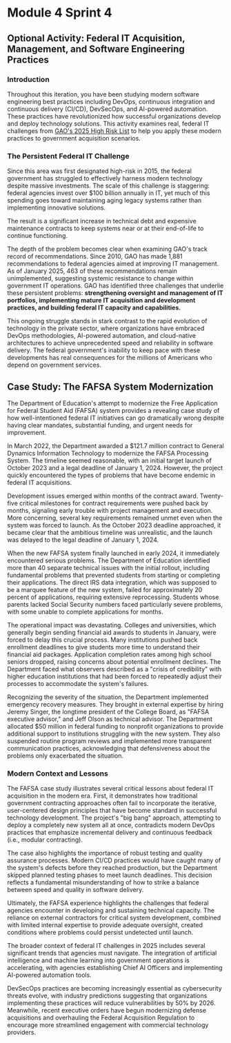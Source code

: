 # Module 4 Sprint 4

## Optional Activity: Federal IT Acquisition, Management, and Software Engineering Practices

### Introduction

Throughout this iteration, you have been studying modern software engineering best practices including DevOps, continuous integration and continuous delivery (CI/CD), DevSecOps, and AI-powered automation. These practices have revolutionized how successful organizations develop and deploy technology solutions. This activity examines real, federal IT challenges from [GAO's 2025 High Risk List](https://www.gao.gov/products/gao-25-107743) to help you apply these modern practices to government acquisition scenarios.

### The Persistent Federal IT Challenge

Since this area was first designated high-risk in 2015, the federal government has struggled to effectively harness modern technology despite massive investments. The scale of this challenge is staggering: federal agencies invest over $100 billion annually in IT, yet much of this spending goes toward maintaining aging legacy systems rather than implementing innovative solutions.

The result is a significant increase in technical debt and expensive maintenance contracts to keep systems near or at their end-of-life to continue functioning.

The depth of the problem becomes clear when examining GAO's track record of recommendations. Since 2010, GAO has made 1,881 recommendations to federal agencies aimed at improving IT management. As of January 2025, 463 of these recommendations remain unimplemented, suggesting systemic resistance to change within government IT operations. GAO has identified three challenges that underlie these persistent problems: **strengthening oversight and management of IT portfolios, implementing mature IT acquisition and development practices, and building federal IT capacity and capabilities.**

This ongoing struggle stands in stark contrast to the rapid evolution of technology in the private sector, where organizations have embraced DevOps methodologies, AI-powered automation, and cloud-native architectures to achieve unprecedented speed and reliability in software delivery. The federal government's inability to keep pace with these developments has real consequences for the millions of Americans who depend on government services.

## Case Study: The FAFSA System Modernization

The Department of Education's attempt to modernize the Free Application for Federal Student Aid (FAFSA) system provides a revealing case study of how well-intentioned federal IT initiatives can go dramatically wrong despite having clear mandates, substantial funding, and urgent needs for improvement.

In March 2022, the Department awarded a $121.7 million contract to General Dynamics Information Technology to modernize the FAFSA Processing System. The timeline seemed reasonable, with an initial target launch of October 2023 and a legal deadline of January 1, 2024\. However, the project quickly encountered the types of problems that have become endemic in federal IT acquisitions.

Development issues emerged within months of the contract award. Twenty-five critical milestones for contract requirements were pushed back by months, signaling early trouble with project management and execution. More concerning, several key requirements remained unmet even when the system was forced to launch. As the October 2023 deadline approached, it became clear that the ambitious timeline was unrealistic, and the launch was delayed to the legal deadline of January 1, 2024\.

When the new FAFSA system finally launched in early 2024, it immediately encountered serious problems. The Department of Education identified more than 40 separate technical issues with the initial rollout, including fundamental problems that prevented students from starting or completing their applications. The direct IRS data integration, which was supposed to be a marquee feature of the new system, failed for approximately 20 percent of applications, requiring extensive reprocessing. Students whose parents lacked Social Security numbers faced particularly severe problems, with some unable to complete applications for months.

The operational impact was devastating. Colleges and universities, which generally begin sending financial aid awards to students in January, were forced to delay this crucial process. Many institutions pushed back enrollment deadlines to give students more time to understand their financial aid packages. Application completion rates among high school seniors dropped, raising concerns about potential enrollment declines. The Department faced what observers described as a "crisis of credibility" with higher education institutions that had been forced to repeatedly adjust their processes to accommodate the system's failures.

Recognizing the severity of the situation, the Department implemented emergency recovery measures. They brought in external expertise by hiring Jeremy Singer, the longtime president of the College Board, as "FAFSA executive advisor," and Jeff Olson as technical advisor. The Department allocated $50 million in federal funding to nonprofit organizations to provide additional support to institutions struggling with the new system. They also suspended routine program reviews and implemented more transparent communication practices, acknowledging that defensiveness about the problems only exacerbated the situation.

### Modern Context and Lessons

The FAFSA case study illustrates several critical lessons about federal IT acquisition in the modern era. First, it demonstrates how traditional government contracting approaches often fail to incorporate the iterative, user-centered design principles that have become standard in successful technology development. The project's "big bang" approach, attempting to deploy a completely new system all at once, contradicts modern DevOps practices that emphasize incremental delivery and continuous feedback (i.e., modular contracting).

The case also highlights the importance of robust testing and quality assurance processes. Modern CI/CD practices would have caught many of the system's defects before they reached production, but the Department skipped planned testing phases to meet launch deadlines. This decision reflects a fundamental misunderstanding of how to strike a balance between speed and quality in software delivery.

Ultimately, the FAFSA experience highlights the challenges that federal agencies encounter in developing and sustaining technical capacity. The reliance on external contractors for critical system development, combined with limited internal expertise to provide adequate oversight, created conditions where problems could persist undetected until launch.

The broader context of federal IT challenges in 2025 includes several significant trends that agencies must navigate. The integration of artificial intelligence and machine learning into government operations is accelerating, with agencies establishing Chief AI Officers and implementing AI-powered automation tools.

DevSecOps practices are becoming increasingly essential as cybersecurity threats evolve, with industry predictions suggesting that organizations implementing these practices will reduce vulnerabilities by 50% by 2026\. Meanwhile, recent executive orders have begun modernizing defense acquisitions and overhauling the Federal Acquisition Regulation to encourage more streamlined engagement with commercial technology providers.


